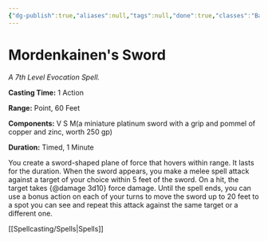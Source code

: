 ```yaml
---
{"dg-publish":true,"aliases":null,"tags":null,"done":true,"classes":"Bard, Wizard,","spellLevel":7,"school":"Evocation","source":"PHB","permalink":"/spells/mordenkainen-s-sword/","dgHomeLink":false,"dgPassFrontmatter":true}
---
```


# Mordenkainen's Sword
*A 7th Level Evocation Spell.*

**Casting Time:** 1 Action

**Range:** Point, 60 Feet

**Components:** V S M(a miniature platinum sword with a grip and pommel of copper and zinc, worth 250 gp)

**Duration:** Timed, 1 Minute

You create a sword-shaped plane of force that hovers within range. It lasts for the duration.
When the sword appears, you make a melee spell attack against a target of your choice within 5 feet of the sword. On a hit, the target takes {@damage 3d10} force damage. Until the spell ends, you can use a bonus action on each of your turns to move the sword up to 20 feet to a spot you can see and repeat this attack against the same target or a different one.

[[Spellcasting/Spells|Spells]]